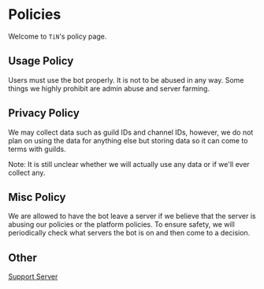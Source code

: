 # Policies

Welcome to `TiN`'s policy page. 

## Usage Policy

Users must use the bot properly. It is not to be abused in any way. 
Some things we highly prohibit are admin abuse and server farming. 

## Privacy Policy

We may collect data such as guild IDs and channel IDs, however, we do not plan on using the data for anything else but storing data so it can come to terms with guilds.

Note: It is still unclear whether we will actually use any data or if we'll ever collect any.

## Misc Policy
We are allowed to have the bot leave a server if we believe that the server is abusing our policies or the platform policies. To ensure safety, we will periodically check what servers the bot is on and then come to a decision. 

## Other
[Support Server](https://discord.gg/nJTCzzF)